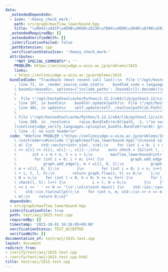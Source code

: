 ```yaml
---
data:
  _extendedDependsOn:
  - icon: ':heavy_check_mark:'
    path: src/graph/maxflow_lowerbound.hpp
    title: "\u6D41\u91CF\u4E0B\u9650\u5236\u7D04\u4ED8\u304D\u6700\u5927\u6D41"
  _extendedRequiredBy: []
  _extendedVerifiedWith: []
  _isVerificationFailed: false
  _pathExtension: cpp
  _verificationStatusIcon: ':heavy_check_mark:'
  attributes:
    '*NOT_SPECIAL_COMMENTS*': ''
    PROBLEM: https://onlinejudge.u-aizu.ac.jp/problems/1615
    links:
    - https://onlinejudge.u-aizu.ac.jp/problems/1615
  bundledCode: "Traceback (most recent call last):\n  File \"/opt/hostedtoolcache/Python/3.12.2/x64/lib/python3.12/site-packages/onlinejudge_verify/documentation/build.py\"\
    , line 71, in _render_source_code_stat\n    bundled_code = language.bundle(stat.path,\
    \ basedir=basedir, options={'include_paths': [basedir]}).decode()\n          \
    \         ^^^^^^^^^^^^^^^^^^^^^^^^^^^^^^^^^^^^^^^^^^^^^^^^^^^^^^^^^^^^^^^^^^^^^^^^^^^^^^^^^\n\
    \  File \"/opt/hostedtoolcache/Python/3.12.2/x64/lib/python3.12/site-packages/onlinejudge_verify/languages/cplusplus.py\"\
    , line 187, in bundle\n    bundler.update(path)\n  File \"/opt/hostedtoolcache/Python/3.12.2/x64/lib/python3.12/site-packages/onlinejudge_verify/languages/cplusplus_bundle.py\"\
    , line 401, in update\n    self.update(self._resolve(pathlib.Path(included), included_from=path))\n\
    \                ^^^^^^^^^^^^^^^^^^^^^^^^^^^^^^^^^^^^^^^^^^^^^^^^^^^^^^^^^\n \
    \ File \"/opt/hostedtoolcache/Python/3.12.2/x64/lib/python3.12/site-packages/onlinejudge_verify/languages/cplusplus_bundle.py\"\
    , line 260, in _resolve\n    raise BundleErrorAt(path, -1, \"no such header\"\
    )\nonlinejudge_verify.languages.cplusplus_bundle.BundleErrorAt: graph/maxflow_lowerbound.hpp:\
    \ line -1: no such header\n"
  code: "#define PROBLEM \"https://onlinejudge.u-aizu.ac.jp/problems/1615\"\n\n#include\
    \ <iostream>\n#include \"graph/maxflow_lowerbound.hpp\"\n\nvoid solve(int n, int\
    \ m) {\n    std::vector<int> u(m), v(m);\n    for (int i = 0; i < m; i++) std::cin\
    \ >> u[i] >> v[i], u[i]--, v[i]--;\n\n    auto check = [&](int l, int h) {\n \
    \       int s = m + n, t = s + 1;\n        maxflow_lowerbound<int> graph(t + 1);\n\
    \        for (int i = 0; i < m; i++) {\n            graph.add_edge(s, i, 1, 1);\n\
    \            graph.add_edge(i, m + u[i], 0, 1);\n            graph.add_edge(i,\
    \ m + v[i], 0, 1);\n        }\n        for (int i = 0; i < n; i++) graph.add_edge(m\
    \ + i, t, l, h);\n        return graph.flow(s, t) >= 0;\n    };\n    int L = 0,\
    \ H = n;\n    for (int l = 0, h = 0; h <= n; h++) {\n        for (; l <= h and\
    \ check(l, h); l++) {\n            L = l, H = h;\n        }\n    }\n    std::cout\
    \ << L << ' ' << H << '\\n';\n}\n\nint main() {\n    std::ios::sync_with_stdio(false);\n\
    \    std::cin.tie(nullptr);\n    for (int n, m; std::cin >> n >> m, n;) solve(n,\
    \ m);\n    return 0;\n}"
  dependsOn:
  - src/graph/maxflow_lowerbound.hpp
  isVerificationFile: true
  path: test/aoj/1615.test.cpp
  requiredBy: []
  timestamp: '2023-10-01 16:26:05+09:00'
  verificationStatus: TEST_ACCEPTED
  verifiedWith: []
documentation_of: test/aoj/1615.test.cpp
layout: document
redirect_from:
- /verify/test/aoj/1615.test.cpp
- /verify/test/aoj/1615.test.cpp.html
title: test/aoj/1615.test.cpp
---
```

